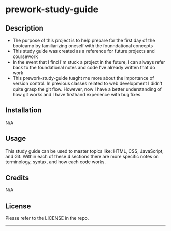# prework-study-guide

## Description


- The purpose of this project is to help prepare for the first day of the bootcamp by familiarizing oneself with the founndational concepts
- This study guide was created as a reference for future projects and coursework
- In the event that I find I'm stuck a project in the future, I can always refer back to the foundational notes and code I've already written that do work
- This prework-study-guide tuaght me more about the importance of version control. In previous classes related to web development I didn't quite grasp the git flow. However, now I have a better understanding of how git works and I have firsthand experience with bug fixes.


## Installation

N/A

## Usage

This study guide can be used to master topics like: HTML, CSS, JavaScript, and Git. Within each of these 4 sections there are more specific notes on terminology, syntax, and how each code works.


## Credits

N/A

## License

Please refer to the LICENSE in the repo.

---

